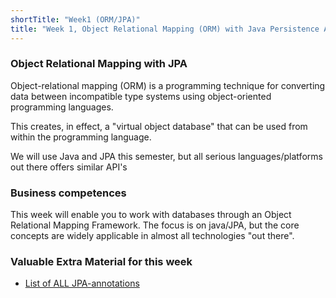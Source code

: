 ```yaml
---
shortTitle: "Week1 (ORM/JPA)"
title: "Week 1, Object Relational Mapping (ORM) with Java Persistence API (JPA)"
---
```


### Object Relational Mapping with JPA

Object-relational mapping (ORM) is a programming technique for converting data between incompatible type systems using object-oriented programming languages. 


This creates, in effect, a "virtual object database" that can be used from within the programming language.


We will use Java and JPA this semester, but all serious languages/platforms out there offers similar API's


### Business competences

This week will enable you to work with databases through an Object Relational Mapping Framework. 
The focus is on java/JPA, but the core concepts are widely applicable in almost all technologies "out there".

### Valuable Extra Material for this week

<!--BEGIN readings_#_guides ##-->
- [List of ALL JPA-annotations](https://www.objectdb.com/api/java/jpa/annotations)
<!--END readings_#_guides ##-->